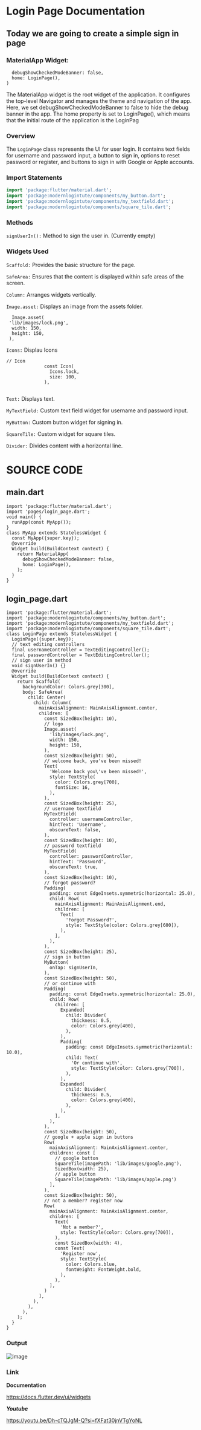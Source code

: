 # Login Page Documentation
## Today we are going to create a simple sign in page 

### MaterialApp Widget:

```MaterialApp(
  debugShowCheckedModeBanner: false,
  home: LoginPage(),
)
```

The MaterialApp widget is the root widget of the application. It configures the top-level Navigator and manages the theme and navigation of the app. Here, we set debugShowCheckedModeBanner to false to hide the debug banner in the app. The home property is set to LoginPage(), which means that the initial route of the application is the LoginPag

### Overview
The `LoginPage` class represents the UI for user login. It contains text fields for username and password input, a button to sign in, options to reset password or register, and buttons to sign in with Google or Apple accounts.

### Import Statements

```dart
import 'package:flutter/material.dart';
import 'package:modernlogintute/components/my_button.dart';
import 'package:modernlogintute/components/my_textfield.dart';
import 'package:modernlogintute/components/square_tile.dart';
```

### Methods

`signUserIn():` Method to sign the user in. (Currently empty)

### Widgets Used

`Scaffold:` Provides the basic structure for the page.

`SafeArea:` Ensures that the content is displayed within safe areas of the screen.

`Column:` Arranges widgets vertically.

`Image.asset:` Displays an image from the assets folder.

```
  Image.asset(
 'lib/images/lock.png',
  width: 150,
  height: 150,
 ),

```

`Icons:` Displau Icons

```
// Icon
              const Icon(
                Icons.lock,
                size: 100,
              ),
              
```

`Text:` Displays text.

`MyTextField:` Custom text field widget for username and password input.

`MyButton:` Custom button widget for signing in.

`SquareTile:` Custom widget for square tiles.

`Divider:` Divides content with a horizontal line.

# SOURCE CODE

## main.dart 
```
import 'package:flutter/material.dart';
import 'pages/login_page.dart';
void main() {
  runApp(const MyApp());
}
class MyApp extends StatelessWidget {
  const MyApp({super.key});
  @override
  Widget build(BuildContext context) {
    return MaterialApp(
      debugShowCheckedModeBanner: false,
      home: LoginPage(),
    );
  }
}
```

## login_page.dart
```
import 'package:flutter/material.dart';
import 'package:modernlogintute/components/my_button.dart';
import 'package:modernlogintute/components/my_textfield.dart';
import 'package:modernlogintute/components/square_tile.dart';
class LoginPage extends StatelessWidget {
  LoginPage({super.key});
  // text editing controllers
  final usernameController = TextEditingController();
  final passwordController = TextEditingController();
  // sign user in method
  void signUserIn() {}
  @override
  Widget build(BuildContext context) {
    return Scaffold(
      backgroundColor: Colors.grey[300],
      body: SafeArea(
        child: Center(
          child: Column(
            mainAxisAlignment: MainAxisAlignment.center,
            children: [
              const SizedBox(height: 10),
              // logo
              Image.asset(
                'lib/images/lock.png',
                width: 150,
                height: 150,
              ),
              const SizedBox(height: 50),
              // welcome back, you've been missed!
              Text(
                'Welcome back you\'ve been missed!',
                style: TextStyle(
                  color: Colors.grey[700],
                  fontSize: 16,
                ),
              ),
              const SizedBox(height: 25),
              // username textfield
              MyTextField(
                controller: usernameController,
                hintText: 'Username',
                obscureText: false,
              ),
              const SizedBox(height: 10),
              // password textfield
              MyTextField(
                controller: passwordController,
                hintText: 'Password',
                obscureText: true,
              ),
              const SizedBox(height: 10),
              // forgot password?
              Padding(
                padding: const EdgeInsets.symmetric(horizontal: 25.0),
                child: Row(
                  mainAxisAlignment: MainAxisAlignment.end,
                  children: [
                    Text(
                      'Forgot Password?',
                      style: TextStyle(color: Colors.grey[600]),
                    ),
                  ],
                ),
              ),
              const SizedBox(height: 25),
              // sign in button
              MyButton(
                onTap: signUserIn,
              ),
              const SizedBox(height: 50),
              // or continue with
              Padding(
                padding: const EdgeInsets.symmetric(horizontal: 25.0),
                child: Row(
                  children: [
                    Expanded(
                      child: Divider(
                        thickness: 0.5,
                        color: Colors.grey[400],
                      ),
                    ),
                    Padding(
                      padding: const EdgeInsets.symmetric(horizontal: 10.0),
                      child: Text(
                        'Or continue with',
                        style: TextStyle(color: Colors.grey[700]),
                      ),
                    ),
                    Expanded(
                      child: Divider(
                        thickness: 0.5,
                        color: Colors.grey[400],
                      ),
                    ),
                  ],
                ),
              ),
              const SizedBox(height: 50),
              // google + apple sign in buttons
              Row(
                mainAxisAlignment: MainAxisAlignment.center,
                children: const [
                  // google button
                  SquareTile(imagePath: 'lib/images/google.png'),
                  SizedBox(width: 25),
                  // apple button
                  SquareTile(imagePath: 'lib/images/apple.png')
                ],
              ),
              const SizedBox(height: 50),
              // not a member? register now
              Row(
                mainAxisAlignment: MainAxisAlignment.center,
                children: [
                  Text(
                    'Not a member?',
                    style: TextStyle(color: Colors.grey[700]),
                  ),
                  const SizedBox(width: 4),
                  const Text(
                    'Register now',
                    style: TextStyle(
                      color: Colors.blue,
                      fontWeight: FontWeight.bold,
                    ),
                  ),
                ],
              )
            ],
          ),
        ),
      ),
    );
  }
}
```



### Output

![image](https://github.com/Bharathlax-2005/Flutter-Learn-Bootcamp/assets/116173614/74ec9e6e-3f18-4846-b772-25e4ecd94835)

### Link

**Documentation**

https://docs.flutter.dev/ui/widgets

***Youtube***

https://youtu.be/Dh-cTQJgM-Q?si=fXFat30jnVTgYoNL


